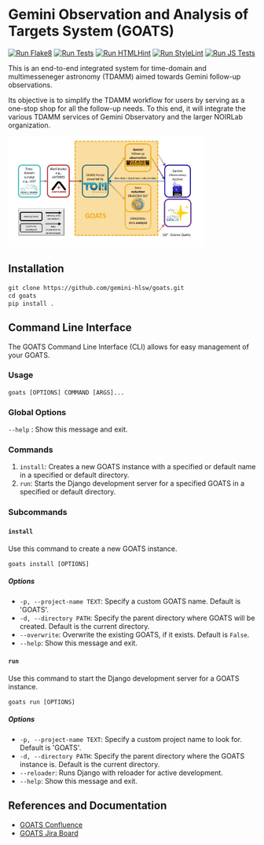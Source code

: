 # Gemini Observation and Analysis of Targets System (GOATS)

[![Run Flake8](https://github.com/gemini-hlsw/goats/actions/workflows/run_flake8.yaml/badge.svg?branch=main&event=push)](https://github.com/gemini-hlsw/goats/actions/workflows/run_flake8.yaml)
[![Run Tests](https://github.com/gemini-hlsw/goats/actions/workflows/run_tests.yaml/badge.svg?branch=main&event=push)](https://github.com/gemini-hlsw/goats/actions/workflows/run_tests.yaml)
[![Run HTMLHint](https://github.com/gemini-hlsw/goats/actions/workflows/run_htmlhint.yaml/badge.svg?branch=main&event=push)](https://github.com/gemini-hlsw/goats/actions/workflows/run_htmlhint.yaml)
[![Run StyleLint](https://github.com/gemini-hlsw/goats/actions/workflows/run_stylelint.yaml/badge.svg?branch=main&event=push)](https://github.com/gemini-hlsw/goats/actions/workflows/run_stylelint.yaml)
[![Run JS Tests](https://github.com/gemini-hlsw/goats/actions/workflows/run_js_tests.yaml/badge.svg?branch=main&event=push)](https://github.com/gemini-hlsw/goats/actions/workflows/run_js_tests.yaml)

This is an end-to-end integrated system for time-domain and multimesseneger astronomy (TDAMM) aimed towards Gemini follow-up observations.

Its objective is to simplify the TDAMM workflow for users by serving as a one-stop shop for all the follow-up needs. To this end, it will integrate the various TDAMM services of Gemini Observatory and the larger NOIRLab organization.

<img
  src="doc/graphics/goats_with_lab.jpg"
  alt="Schematic of GOATS"
  title="Ecosystem of GOATS"
  style="display: inline-block; margin: 0 auto; max-width: 400px">

## Installation

```shell
git clone https://github.com/gemini-hlsw/goats.git
cd goats
pip install .
```

## Command Line Interface

The GOATS Command Line Interface (CLI) allows for easy management of your GOATS.

### Usage

```shell
goats [OPTIONS] COMMAND [ARGS]...
```

### Global Options

`--help`  : Show this message and exit.

### Commands

1. `install`: Creates a new GOATS instance with a specified or default name in a specified or default directory.
2. `run`: Starts the Django development server for a specified GOATS in a specified or default directory.

### Subcommands

#### `install`

Use this command to create a new GOATS instance.

```shell
goats install [OPTIONS]
```

##### Options
- `-p, --project-name TEXT`: Specify a custom GOATS name. Default is 'GOATS'.
- `-d, --directory PATH`: Specify the parent directory where GOATS will be created. Default is the current directory.
- `--overwrite`: Overwrite the existing GOATS, if it exists. Default is `False`.
- `--help`: Show this message and exit.

#### `run`

Use this command to start the Django development server for a GOATS instance.

```shell
goats run [OPTIONS]
```

##### Options
- `-p, --project-name TEXT`: Specify a custom project name to look for. Default is 'GOATS'.
- `-d, --directory PATH`: Specify the parent directory where the GOATS instance is. Default is the current directory.
- `--reloader`: Runs Django with reloader for active development.
- `--help`: Show this message and exit.

## References and Documentation

- [GOATS Confluence](https://noirlab.atlassian.net/wiki/spaces/GOATS/overview)
- [GOATS Jira Board](https://noirlab.atlassian.net/jira/software/projects/GOATS/boards/57)
